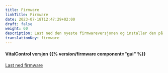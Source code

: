 ```yaml
---
title: Firmware
linkTitle: Firmware
date: 2023-07-18T12:47:29+02:00
draft: false
weight: 60
description: Last ned den nyeste firmwareversjonen og installer den på din VitalControl-enhet.
translationKey: firmware
---
```

#### VitalControl versjon {{% version/firmware component="gui" %}}

<a href="/download/firmware.vcu" role="button" class="btn btn-primary btn-lg">Last ned firmware</a>
